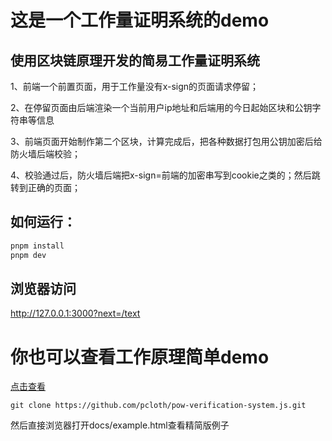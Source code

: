 # 这是一个工作量证明系统的demo

## 使用区块链原理开发的简易工作量证明系统

1、前端一个前置页面，用于工作量没有x-sign的页面请求停留；

2、在停留页面由后端渲染一个当前用户ip地址和后端用的今日起始区块和公钥字符串等信息

3、前端页面开始制作第二个区块，计算完成后，把各种数据打包用公钥加密后给防火墙后端校验；

4、校验通过后，防火墙后端把x-sign=前端的加密串写到cookie之类的；然后跳转到正确的页面；



## 如何运行：
```sh
pnpm install
pnpm dev
```

## 浏览器访问
http://127.0.0.1:3000?next=/text


# 你也可以查看工作原理简单demo
[点击查看](./docs/example.html)

```
git clone https://github.com/pcloth/pow-verification-system.js.git
```

然后直接浏览器打开docs/example.html查看精简版例子